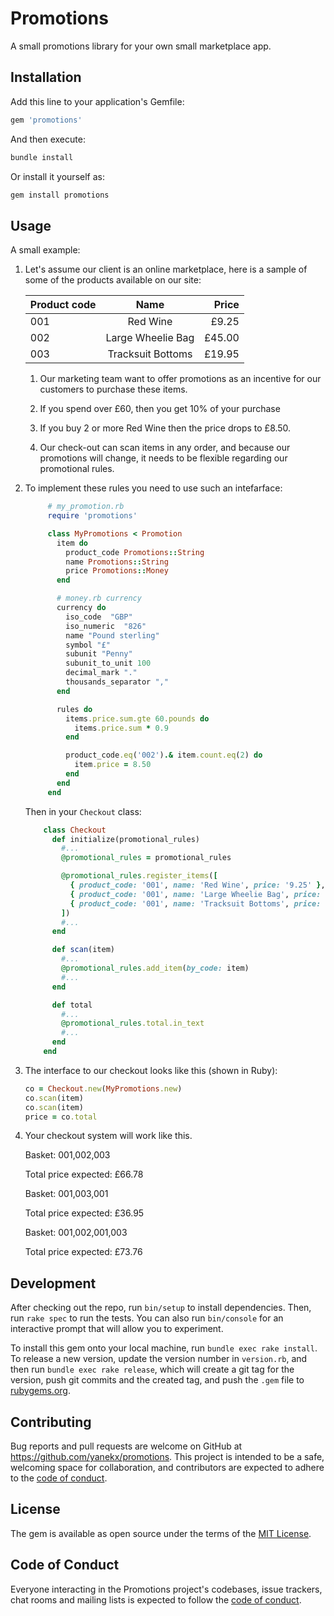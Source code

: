# Promotions

A small promotions library for your own small marketplace app.

## Installation

Add this line to your application's Gemfile:

```ruby
gem 'promotions'
```

And then execute:

```bash
bundle install
```

Or install it yourself as:

```bash
gem install promotions
```

## Usage

A small example:

1. Let's assume our client is an online marketplace, here is a sample of some of the products available on our site:

   | Product code | Name                    | Price          |
   | ------------- |:----------------------:| --------------:|
   | 001           | Red Wine               | £9.25          |
   | 002           | Large Wheelie Bag      | £45.00         |
   | 003           | Tracksuit Bottoms      | £19.95         |

   1. Our marketing team want to offer promotions as an incentive for our customers to purchase these items.

   2. If you spend over £60, then you get 10% of your purchase
   3. If you buy 2 or more Red Wine then the price drops to £8.50.
   4. Our check-out can scan items in any order, and because our promotions will change, it needs to be flexible regarding our promotional rules.

2. To implement these rules you need to use such an intefarface:

   ```ruby
        # my_promotion.rb
        require 'promotions'

        class MyPromotions < Promotion
          item do 
            product_code Promotions::String
            name Promotions::String
            price Promotions::Money
          end

          # money.rb currency
          currency do 
            iso_code  "GBP"
            iso_numeric  "826"
            name "Pound sterling"
            symbol "£"
            subunit "Penny"
            subunit_to_unit 100
            decimal_mark "."
            thousands_separator ","
          end

          rules do 
            items.price.sum.gte 60.pounds do
              items.price.sum * 0.9
            end

            product_code.eq('002').& item.count.eq(2) do
              item.price = 8.50
            end
          end
        end
    ```

    Then in your `Checkout` class:

    ```ruby
        class Checkout
          def initialize(promotional_rules)
            #...
            @promotional_rules = promotional_rules

            @promotional_rules.register_items([
              { product_code: '001', name: 'Red Wine', price: '9.25' },
              { product_code: '001', name: 'Large Wheelie Bag', price: '45.00' },
              { product_code: '001', name: 'Tracksuit Bottoms', price: '19.95' }
            ])
            #...
          end

          def scan(item)
            #...
            @promotional_rules.add_item(by_code: item)
            #...
          end

          def total
            #...
            @promotional_rules.total.in_text
            #...
          end
        end
    ```

3. The interface to our checkout looks like this (shown in Ruby):

    ```ruby
    co = Checkout.new(MyPromotions.new)
    co.scan(item)
    co.scan(item)
    price = co.total
    ```

4. Your checkout system will work like this.

   Basket: 001,002,003

   Total price expected: £66.78

   Basket: 001,003,001

   Total price expected: £36.95

   Basket: 001,002,001,003

   Total price expected: £73.76

## Development

After checking out the repo, run `bin/setup` to install dependencies. Then, run `rake spec` to run the tests. You can also run `bin/console` for an interactive prompt that will allow you to experiment.

To install this gem onto your local machine, run `bundle exec rake install`. To release a new version, update the version number in `version.rb`, and then run `bundle exec rake release`, which will create a git tag for the version, push git commits and the created tag, and push the `.gem` file to [rubygems.org](https://rubygems.org).

## Contributing

Bug reports and pull requests are welcome on GitHub at https://github.com/yanekx/promotions. This project is intended to be a safe, welcoming space for collaboration, and contributors are expected to adhere to the [code of conduct](https://github.com/yanekx/promotions/blob/master/CODE_OF_CONDUCT.md).

## License

The gem is available as open source under the terms of the [MIT License](https://opensource.org/licenses/MIT).

## Code of Conduct

Everyone interacting in the Promotions project's codebases, issue trackers, chat rooms and mailing lists is expected to follow the [code of conduct](https://github.com/yanekx/promotions/blob/master/CODE_OF_CONDUCT.md).
